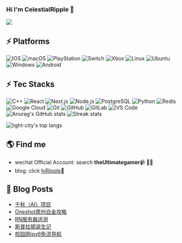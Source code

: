 ### Hi I'm CelestialRipple 👋

<!--
**CelestialRipple/CelestialRipple** is a ✨ _special_ ✨ repository because its `README.md` (this file) appears on your GitHub profile.

Here are some ideas to get you started:


-->
![](./profile-3d-contrib/profile-night-rainbow.svg)
## ⚡ Platforms

![IOS](https://img.shields.io/badge/IOS-00a389?style=for-the-badge&logo=IOS&logoColor=white)
![macOS](https://img.shields.io/badge/macOS-9946ec?style=for-the-badge&logo=macOS&logoColor=white)
![PlayStation](https://img.shields.io/badge/PlayStation-003791?style=for-the-badge&logo=PlayStation&logoColor=black)
![Switch](https://img.shields.io/badge/Switch-E60012?style=for-the-badge&logo=NintendoSwitch&logoColor=black)
![Xbox](https://img.shields.io/badge/Xbox-107c10?style=for-the-badge&logo=Xbox&logoColor=black)
![Linux](https://img.shields.io/badge/Linux-FCC624?style=for-the-badge&logo=linux&logoColor=black)
![Ubuntu](https://img.shields.io/badge/Ubuntu-E95420?style=for-the-badge&logo=ubuntu&logoColor=white)
![Windows](https://img.shields.io/badge/Windows-0078D6?style=for-the-badge&logo=windows&logoColor=white)
![Android](https://img.shields.io/badge/Android-3DDC84?style=for-the-badge&logo=android&logoColor=white)

## ⚡ Tec Stacks

![C++](https://img.shields.io/badge/-C++-00599C?style=flat-square&logo=c)
![React](https://img.shields.io/badge/-React-61DAFB?style=flat-square&logo=react)
![Next.js](https://img.shields.io/badge/Next.js-black?style=flat-square&logo=next.js)
![Node.js](https://img.shields.io/badge/Node.js-339933?style=flat-square&logo=node.js)
![PostgreSQL](https://img.shields.io/badge/PostgreSQL-4169E1?style=flat-square&logo=postgresql)
![Python](https://img.shields.io/badge/-Python-black?style=flat-square&logo=Python)
![Redis](https://img.shields.io/badge/-Redis-black?style=flat-square&logo=Redis)
![Google Cloud](https://img.shields.io/badge/Google%20Cloud-black?style=flat-square&logo=google-cloud)
![Git](https://img.shields.io/badge/-Git-black?style=flat-square&logo=git)
![GitHub](https://img.shields.io/badge/-GitHub-181717?style=flat-square&logo=github)
![GitLab](https://img.shields.io/badge/-GitLab-FCA121?style=flat-square&logo=gitlab)
<img alt="[VS Code" src="https://img.shields.io/badge/-VSCode-%23007ACC?style=flat-square&logo=visual-studio-code" />
![Anurag's GitHub stats](https://github-readme-stats.vercel.app/api?username=CelestialRipple&theme=cobalt2&show_icons=true)
![Streak stats](https://github-readme-streak-stats.herokuapp.com/?user=CelestialRipple&show_icons=true&theme=tokyonight)
<p align='left'>
  <img align="top" src="https://github-readme-stats.vercel.app/api/top-langs/?username=CelestialRipple&bg_color=071A2C&line_height=20&text_color=FFFFFF" alt="light-city's top langs"/>
</p>


## 🌎 Find me
- wechat Official Account: search **theUltimategamer**📹 ✍🏾
- blog: click [hiRipple](https://hiripple.com/)🏓
## 🚀 Blog Posts
<!-- BLOG-POST-LIST:START -->
- [千秋（AI）项目](https://hiripple.com/archives/2500)
- [Oneshot原创白金攻略](https://hiripple.com/archives/990)
- [RN服务器评测](https://hiripple.com/archives/1812)
- [斯普拉顿诞生记](https://hiripple.com/archives/1075)
- [校园网ipv6免流导航](https://hiripple.com/archives/669)
<!-- BLOG-POST-LIST:END -->


